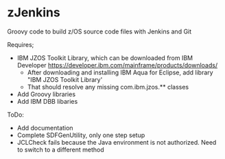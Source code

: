# zJenkins
Groovy code to build z/OS source code files with Jenkins and Git

Requires;
- IBM JZOS Toolkit Library, which can be downloaded from IBM Developer https://developer.ibm.com/mainframe/products/downloads/
    - After downloading and installing IBM Aqua for Eclipse, add library "IBM JZOS Toolkit Library'
    - That should resolve any missing com.ibm.jzos.** classes
- Add Groovy libraries
- Add IBM DBB libaries

ToDo:
- Add documentation
- Complete SDFGenUtility, only one step setup
- JCLCheck fails because the Java environment is not authorized. Need to switch to a different method


    
